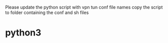 Please update the python script with vpn tun conf file names
copy the script to folder containing the conf and sh files

# python3 
